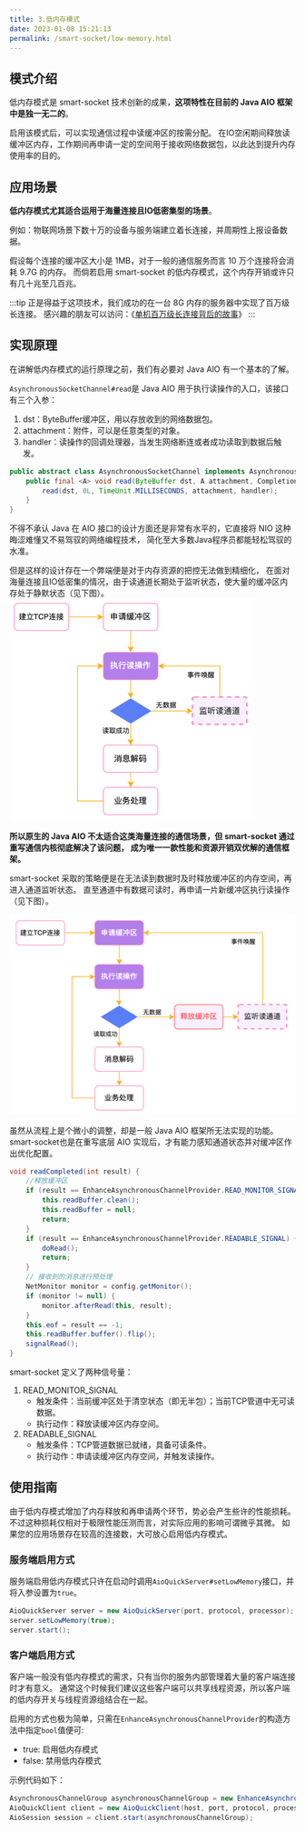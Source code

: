 ```yaml
---
title: 3.低内存模式
date: 2023-01-08 15:21:13
permalink: /smart-socket/low-memory.html
---
```


## 模式介绍
低内存模式是 smart-socket 技术创新的成果，**这项特性在目前的 Java AIO 框架中是独一无二的**。

启用该模式后，可以实现通信过程中读缓冲区的按需分配。
在IO空闲期间释放读缓冲区内存，工作期间再申请一定的空间用于接收网络数据包，以此达到提升内存使用率的目的。

## 应用场景
**低内存模式尤其适合运用于海量连接且IO低密集型的场景**。

例如：物联网场景下数十万的设备与服务端建立着长连接，并周期性上报设备数据。

假设每个连接的缓冲区大小是 1MB，对于一般的通信服务而言 10 万个连接将会消耗 9.7G 的内存。
而倘若启用 smart-socket 的低内存模式，这个内存开销或许只有几十兆至几百兆。

:::tip
正是得益于这项技术，我们成功的在一台 8G 内存的服务器中实现了百万级长连接。
感兴趣的朋友可以访问：《[单机百万级长连接背后的故事](/smart-socket/million-connection.html)》
:::

## 实现原理
在讲解低内存模式的运行原理之前，我们有必要对 Java AIO 有一个基本的了解。

`AsynchronousSocketChannel#read`是 Java AIO 用于执行读操作的入口，该接口有三个入参：
1. dst：ByteBuffer缓冲区，用以存放收到的网络数据包。
2. attachment：附件，可以是任意类型的对象。
3. handler：读操作的回调处理器，当发生网络断连或者成功读取到数据后触发。
```java
public abstract class AsynchronousSocketChannel implements AsynchronousByteChannel, NetworkChannel {
    public final <A> void read(ByteBuffer dst, A attachment, CompletionHandler<Integer, ? super A> f) {
        read(dst, 0L, TimeUnit.MILLISECONDS, attachment, handler);
    }
}
```
不得不承认 Java 在 AIO 接口的设计方面还是非常有水平的，它直接将 NIO 这种晦涩难懂又不易驾驭的网络编程技术，
简化至大多数Java程序员都能轻松驾驭的水准。

但是这样的设计存在一个弊端便是对于内存资源的把控无法做到精细化，
在面对海量连接且IO低密集的情况，由于读通道长期处于监听状态，使大量的缓冲区内存处于静默状态（见下图）。
![](./img/low-memory-1.png)

**所以原生的 Java AIO 不太适合这类海量连接的通信场景，但 smart-socket 通过重写通信内核彻底解决了该问题，
成为唯一一款性能和资源开销双优解的通信框架。**

smart-socket 采取的策略便是在无法读到数据时及时释放缓冲区的内存空间，再进入通道监听状态。
直至通道中有数据可读时，再申请一片新缓冲区执行读操作（见下图）。

![](./img/low-memory-2.png)

虽然从流程上是个微小的调整，却是一般 Java AIO 框架所无法实现的功能。 
smart-socket也是在重写底层 AIO 实现后，才有能力感知通道状态并对缓冲区作出优化配置。
```java
void readCompleted(int result) {
    //释放缓冲区
    if (result == EnhanceAsynchronousChannelProvider.READ_MONITOR_SIGNAL) {
        this.readBuffer.clean();
        this.readBuffer = null;
        return;
    }
    if (result == EnhanceAsynchronousChannelProvider.READABLE_SIGNAL) {
        doRead();
        return;
    }
    // 接收到的消息进行预处理
    NetMonitor monitor = config.getMonitor();
    if (monitor != null) {
        monitor.afterRead(this, result);
    }
    this.eof = result == -1;
    this.readBuffer.buffer().flip();
    signalRead();
}
```
smart-socket 定义了两种信号量：
1. READ_MONITOR_SIGNAL
   - 触发条件：当前缓冲区处于清空状态（即无半包）；当前TCP管道中无可读数据。
   - 执行动作：释放读缓冲区内存空间。
2. READABLE_SIGNAL
   - 触发条件：TCP管道数据已就绪，具备可读条件。
   - 执行动作：申请读缓冲区内存空间，并触发读操作。

## 使用指南
由于低内存模式增加了内存释放和再申请两个环节，势必会产生些许的性能损耗。
不过这种损耗仅相对于极限性能压测而言，对实际应用的影响可谓微乎其微。
如果您的应用场景存在较高的连接数，大可放心启用低内存模式。

### 服务端启用方式
服务端启用低内存模式只许在启动时调用`AioQuickServer#setLowMemory`接口，并将入参设置为`true`。
```java
AioQuickServer server = new AioQuickServer(port, protocol, processor);
server.setLowMemory(true);
server.start();
```
### 客户端启用方式
客户端一般没有低内存模式的需求，只有当你的服务内部管理着大量的客户端连接时才有意义。
通常这个时候我们建议这些客户端可以共享线程资源，所以客户端的低内存开关与线程资源组结合在一起。

启用的方式也极为简单，只需在`EnhanceAsynchronousChannelProvider`的构造方法中指定`bool`值便可:
- true: 启用低内存模式
- false: 禁用低内存模式

示例代码如下：
```java
AsynchronousChannelGroup asynchronousChannelGroup = new EnhanceAsynchronousChannelProvider(false).openAsynchronousChannelGroup(Runtime.getRuntime().availableProcessors(), r -> new Thread(r, "ClientGroup"));
AioQuickClient client = new AioQuickClient(host, port, protocol, processor);
AioSession session = client.start(asynchronousChannelGroup);
```